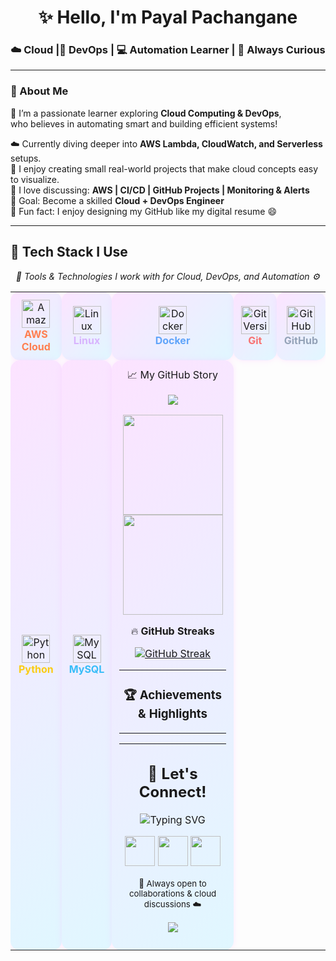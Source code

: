 <h1 align="center">✨ Hello, I'm Payal Pachangane</h1>
<h3 align="center">☁️ Cloud |🚀 DevOps  | 💻 Automation Learner | 🌸 Always Curious</h3>


---

### 💫 About Me

🌼 I’m a passionate learner exploring **Cloud Computing & DevOps**,  
     who believes in automating smart and building efficient systems!  

☁️ Currently diving deeper into **AWS Lambda, CloudWatch, and Serverless** setups.  
🔧 I enjoy creating small real-world projects that make cloud concepts easy to visualize.  
💬 I love discussing: **AWS | CI/CD | GitHub Projects | Monitoring & Alerts**  
🎯 Goal: Become a skilled **Cloud + DevOps Engineer**  
🧩 Fun fact: I enjoy designing my GitHub like my digital resume 😄  

---


## 🧩 Tech Stack I Use

<p align="center">
  <em>🌸 Tools & Technologies I work with for Cloud, DevOps, and Automation ⚙️</em>
</p>

<table align="center" style="border-collapse: collapse; border: none;">
  <tr>
    <td align="center" style="padding:12px; border-radius:15px; background:linear-gradient(135deg,#fce3ff,#e0f7ff); box-shadow:0 0 10px rgba(255,182,255,0.3); transition:transform 0.3s, box-shadow 0.3s;">
      <img src="https://skillicons.dev/icons?i=aws" width="45" title="Amazon Web Services"/>
      <br><b style="color:#ff7f50;">AWS Cloud</b>
    </td>
    <td align="center" style="padding:12px; border-radius:15px; background:linear-gradient(135deg,#fce3ff,#e0f7ff); box-shadow:0 0 10px rgba(255,182,255,0.3); transition:transform 0.3s, box-shadow 0.3s;">
      <img src="https://skillicons.dev/icons?i=linux" width="45" title="Linux OS"/>
      <br><b style="color:#d8b4fe;">Linux</b>
    </td>
    <td align="center" style="padding:12px; border-radius:15px; background:linear-gradient(135deg,#fce3ff,#e0f7ff); box-shadow:0 0 10px rgba(255,182,255,0.3); transition:transform 0.3s, box-shadow 0.3s;">
      <img src="https://skillicons.dev/icons?i=docker" width="45" title="Docker Containers"/>
      <br><b style="color:#60a5fa;">Docker</b>
    </td>
    <td align="center" style="padding:12px; border-radius:15px; background:linear-gradient(135deg,#fce3ff,#e0f7ff); box-shadow:0 0 10px rgba(255,182,255,0.3); transition:transform 0.3s, box-shadow 0.3s;">
      <img src="https://skillicons.dev/icons?i=git" width="45" title="Git Version Control"/>
      <br><b style="color:#f87171;">Git</b>
    </td>
    <td align="center" style="padding:12px; border-radius:15px; background:linear-gradient(135deg,#fce3ff,#e0f7ff); box-shadow:0 0 10px rgba(255,182,255,0.3); transition:transform 0.3s, box-shadow 0.3s;">
      <img src="https://skillicons.dev/icons?i=github" width="45" title="GitHub Repositories"/>
      <br><b style="color:#94a3b8;">GitHub</b>
    </td>
  </tr>
  <tr>
    <td align="center" style="padding:12px; border-radius:15px; background:linear-gradient(135deg,#fce3ff,#e0f7ff); box-shadow:0 0 10px rgba(255,182,255,0.3); transition:transform 0.3s, box-shadow 0.3s;">
      <img src="https://skillicons.dev/icons?i=python" width="45" title="Python Scripts"/>
      <br><b style="color:#facc15;">Python</b>
    </td>
    <td align="center" style="padding:12px; border-radius:15px; background:linear-gradient(135deg,#fce3ff,#e0f7ff); box-shadow:0 0 10px rgba(255,182,255,0.3); transition:transform 0.3s, box-shadow 0.3s;">
      <img src="https://skillicons.dev/icons?i=mysql" width="45" title="MySQL Database"/>
      <br><b style="color:#38bdf8;">MySQL</b>
    </td>
    <td align="center" style="padding:12px; border-radius:15px; background:linear-gradient(135deg,#fce3ff,#e0f7ff); box-shadow:0 0 10px rgba(255,182,255,0.3); transition:transform 0.3s, box-shadow 0.3




---
### 📈 My GitHub Story
<p align="center">
  <img src="https://github-readme-activity-graph.vercel.app/graph?username=payal1184&theme=react-dark&bg_color=0d1117&hide_border=true" />
</p>

<p align="center">
  <img src="https://github-readme-stats.vercel.app/api?username=payal1184&show_icons=true&theme=tokyonight&hide_border=true" height="160"/>
  <img src="https://github-readme-stats.vercel.app/api/top-langs/?username=payal1184&layout=compact&theme=tokyonight&hide_border=true" height="160"/>
</p>

🔥 **GitHub Streaks**

[![GitHub Streak](https://streak-stats.demolab.com?user=payal1184&theme=radical&hide_border=true&date_format=j%20M%5B%20Y%5D)](https://git.io/streak-stats)

---

### 🏆 Achievements & Highlights


---



---


<h2 align="center">💫 Let's Connect!</h2>

<p align="center">
  <img src="https://readme-typing-svg.herokuapp.com?font=Fira+Code&size=22&duration=3000&pause=1000&color=A855F7&center=true&vCenter=true&width=500&lines=Find+me+on+my+digital+spaces!;Let's+connect+and+grow+together!+🤝" alt="Typing SVG" />
</p>

<p align="center">
  <a href="https://linkedin.com/in/payal1184"><img src="https://skillicons.dev/icons?i=linkedin&theme=dark" width="48" /></a>
  <a href="mailto:payal@example.com"><img src="https://skillicons.dev/icons?i=gmail&theme=dark" width="48" /></a>
  <a href="https://github.com/payal1184"><img src="https://skillicons.dev/icons?i=github&theme=dark" width="48" /></a>
</p>

<p align="center">
  <sub>💜 Always open to collaborations & cloud discussions ☁️</sub>
</p>

<p align="center">
  <img src="https://capsule-render.vercel.app/api?type=waving&color=F9A8D4&height=90&section=footer"/>
</p>
